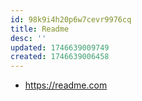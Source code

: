 ```yaml
---
id: 98k9i4h20p6w7cevr9976cq
title: Readme
desc: ''
updated: 1746639009749
created: 1746639006458
---
```


- https://readme.com

